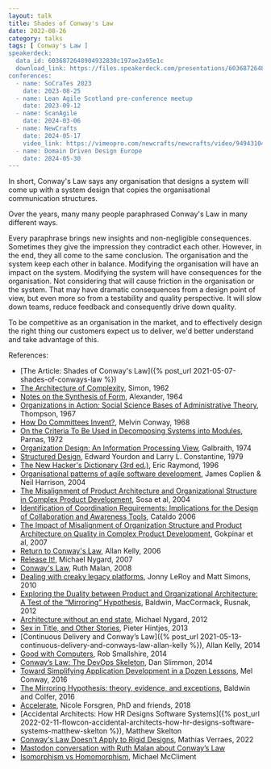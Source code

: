 ```yaml
---
layout: talk
title: Shades of Conway's Law
date: 2022-08-26
category: talks
tags: [ Conway's Law ]
speakerdeck:
  data_id: 6036872648904932830c197ae2a95e1c
  download_link: https://files.speakerdeck.com/presentations/6036872648904932830c197ae2a95e1c/Shades_of_Conway_s_Law.pdf
conferences:
  - name: SoCraTes 2023
    date: 2023-08-25
  - name: Lean Agile Scotland pre-conference meetup
    date: 2023-09-12
  - name: ScanAgile
    date: 2024-03-06
  - name: NewCrafts
    date: 2024-05-17
    video_link: https://vimeopro.com/newcrafts/newcrafts/video/949431048
  - name: Domain Driven Design Europe
    date: 2024-05-30
---
```


In short, Conway's Law says any organisation that designs a system will come up with a system design that copies the organisational communication structures.

Over the years, many many people paraphrased Conway's Law in many different ways.

Every paraphrase brings new insights and non-negligible consequences. Sometimes they give the impression they contradict each other. However, in the end, they all come to the same conclusion. The organisation and the system keep each other in balance. Modifying the organisation will have an impact on the system. Modifying the system will have consequences for the organisation. Not considering that will cause friction in the organisation or the system. That may have dramatic consequences from a design point of view, but even more so from a testability and quality perspective. It will slow down teams, reduce feedback and consequently drive down quality. 

To be competitive as an organisation in the market, and to effectively design the right thing our customers expect us to deliver, we'd better understand and take advantage of this.

References:

- [The Article: Shades of Conway's Law]({% post_url 2021-05-07-shades-of-conways-law %})
- [The Architecture of Complexity](https://www2.econ.iastate.edu/tesfatsi/ArchitectureOfComplexity.HSimon1962.pdf), Simon, 1962
- [Notes on the Synthesis of Form](https://monoskop.org/images/f/ff/Alexander_Christopher_Notes_on_the_Synthesis_of_Form.pdf), Alexander, 1964
- [Organizations in Action: Social Science Bases of Administrative Theory](https://www.goodreads.com/book/show/2284827), Thompson, 1967
- [How Do Committees Invent?](https://www.melconway.com/Home/Committees_Paper.html), Melvin Conway, 1968
- [On the Criteria To Be Used in Decomposing Systems into Modules](https://www.win.tue.nl/~wstomv/edu/2ip30/references/criteria_for_modularization.pdf), Parnas, 1972
- [Organization Design: An Information Processing View](http://strategy.sjsu.edu/www.stable/pdf/Galbraith,%20J%20R,%201974,%20Interfaces.%204%20pp%2028-36.pdf), Galbraith, 1974
- [Structured Design](https://www.goodreads.com/book/show/946145.Structured_Design), Edward Yourdon and Larry L. Constantine, 1979
- [The New Hacker's Dictionary (3rd ed.)](https://www.gutenberg.org/files/3008/3008-h/3008-h.htm), Eric Raymond, 1996
- [Organisational patterns of agile software development](https://www.goodreads.com/book/show/756250.Organizational_Patterns_of_Agile_Software_Development), James Coplien & Neil Harrison, 2004
- [The Misalignment of Product Architecture and Organizational Structure in Complex Product Development](http://users.ece.utexas.edu/~perry/education/382v-s08/papers/sosa.pdf), Sosa et al, 2004
- [Identification of Coordination Requirements: Implications for the Design of Collaboration and Awareness Tools](https://www.cs.drexel.edu/~yfcai/CS680/Readings/Week8/Identification%20of%20Coordination%20Requirements.pdf), Cataldo 2006
- [The Impact of Misalignment of Organization Structure and Product Architecture on Quality in Complex Product Development](https://citeseerx.ist.psu.edu/document?repid=rep1&type=pdf&doi=5553ae01b690837f755cd2c91fa6a4b7fdec6345), Gokpinar et al, 2007
- [Return to Conway's Law](https://www.allankellyassociates.co.uk/archives/1169/return-to-conways-law/), Allan Kelly, 2006
- [Release It!](https://www.goodreads.com/book/show/1069827.Release_It_), Michael Nygard, 2007
- [Conway's Law](https://web.archive.org/web/20181022001505/http://traceinthesand.com:80/blog/2008/02/13/conways-law/), Ruth Malan, 2008
- [Dealing with creaky legacy platforms](http://jonnyleroy.com/2011/02/03/dealing-with-creaky-legacy-platforms/), Jonny LeRoy and Matt Simons, 2010
- [Exploring the Duality between Product and Organizational Architecture: A Test of the “Mirroring” Hypothesis](https://www.hbs.edu/ris/Publication%20Files/08-039_1861e507-1dc1-4602-85b8-90d71559d85b.pdf), Baldwin, MacCormack, Rusnak, 2012
- [Architecture without an end state](https://www.oreilly.com/content/michael-nygard-on-architecture-without-an-end-state/), Michael Nygard, 2012
- [Sex in Title, and Other Stories](http://hintjens.com/blog:73), Pieter Hintjes, 2013
- [Continuous Delivery and Conway’s Law]({% post_url 2021-05-13-continuous-delivery-and-conways-law-allan-kelly %}), Allan Kelly, 2014
- [Good with Computers](https://sixty-north.com/blog/predictive-models-of-development-teams-and-the-systems-they-build), Rob Smallshire, 2014
- [Conway’s Law: The DevOps Skeleton](https://www.slideshare.net/danslimmon/conways-law-the-skeleton-of-devops), Dan Slimmon, 2014
- [Toward Simplifying Application Development in a Dozen Lessons](http://melconway.com/Home/pdf/simplify.pdf), Mel Conway, 2016
- [The Mirroring Hypothesis: theory, evidence, and exceptions](https://www.hbs.edu/ris/Publication%20Files/Colfer%20Baldwin%20Mirroring%20Hypothesis%20Ind%20Corp%20Change-2016_8aa320ff-6aa6-42ef-b259-d139012faaf6.pdf), Baldwin and Colfer, 2016
- [Accelerate](https://www.goodreads.com/pl/book/show/35747076), Nicole Forsgren, PhD and friends, 2018
- [Accidental Architects: How HR Designs Software Systems]({% post_url 2022-02-11-flowcon-accidental-architects-how-hr-designs-software-systems-matthew-skelton %}), Matthew Skelton
- [Conway's Law Doesn't Apply to Rigid Designs](https://verraes.net/2022/05/conways-law-vs-rigid-designs/), Mathias Verraes, 2022
- [Mastodon conversation with Ruth Malan about Conway’s Law](https://mastodon.social/@tdpauw/111003294054784503)
- [Isomorphism vs Homomorphism](https://hachyderm.io/@cornazano/111241418996567374), Michael McCliment
